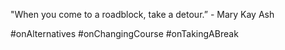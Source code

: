 "When you come to a roadblock, take a detour.” - Mary Kay Ash 

#onAlternatives #onChangingCourse #onTakingABreak
